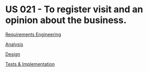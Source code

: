 # US 021 - To register visit and an opinion about the business.

[Requirements Engineering](docs/Sprint-C/US013/01.requirements-engineering/Readme.md)

[Analysis](docs/Sprint-C/US013/02.analysis/Readme.md)

[Design](docs/Sprint-C/US013/03.design/Readme.md)

[Tests & Implementation ](docs/Sprint-C/US013/04.tests-and-implementation/Readme.md)
